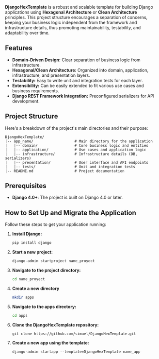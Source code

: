 **DjangoHexTemplate** is a robust and scalable template for building Django applications using **Hexagonal Architecture** or **Clean Architecture** principles. This project structure encourages a separation of concerns, keeping your business logic independent from the framework and infrastructure details, thus promoting maintainability, testability, and adaptability over time.

## Features

- **Domain-Driven Design:** Clear separation of business logic from infrastructure.
- **Hexagonal/Clean Architecture:** Organized into domain, application, infrastructure, and presentation layers.
- **Testability:** Easy to write unit and integration tests for each layer.
- **Extensibility:** Can be easily extended to fit various use cases and business requirements.
- **Django REST Framework Integration:** Preconfigured serializers for API development.

## Project Structure

Here's a breakdown of the project's main directories and their purpose:
```plaintext
DjangoHexTemplate/
|-- app_name/                   # Main directory for the application
|   |-- domain/                 # Core business logic and entities
|   |-- application/            # Use cases and application logic
|   |-- infrastructure/         # Infrastructure details (DB, serializers)
|   |-- presentation/           # User interface and API endpoints
|   |-- tests/                  # Unit and integration tests
|-- README.md                   # Project documentation
```
## Prerequisites

- **Django 4.0+**: The project is built on Django 4.0 or later.

## How to Set Up and Migrate the Application
Follow these steps to get your application running:

1. **Install Django:**
   ```sh
   pip install django
   ```
2. **Start a new project:**
   ```sh
   django-admin startproject name_proyect
    ```
3. **Navigate to the project directory:**
    ```sh
    cd name_proyect
    ```
4. **Create a new directory**
    ```sh
    mkdir apps
    ```
5. **Navigate to the apps directory:**
    ```sh
    cd apps
    ```
4. **Clone the DjangoHexTemplate repository:**
    ```
    git clone https://github.com/simuel/DjangoHexTemplate.git
    ```
5. **Create a new app using the template:**
    ```
    django-admin startapp --template=DjangoHexTemplate name_app
    ```